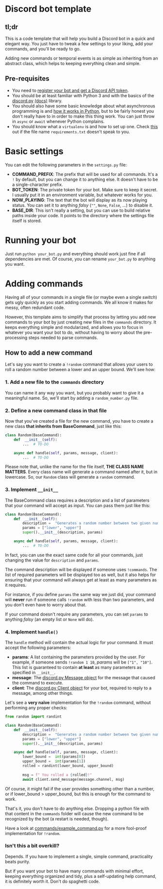 # Discord bot template
## tl;dr
This is a code template that will help you build a Discord bot in a quick and elegant way. You just have to tweak a few settings to your liking, add your commands, and you'll be ready to go.

Adding new commands or temporal events is as simple as inheriting from an abstract class, which helps to keeping everything clean and simple.
## Pre-requisites
- You need to [register your bot and get a Discord API token](https://discordapp.com/developers/applications/me).
- You should be at least familiar with Python 3 and with the basics of the [discord.py](https://github.com/Rapptz/discord.py) [(docs)](https://discordpy.readthedocs.io/en/latest/) library.
- You should also have some basic knowledge about what asynchronous programming is and [how it works in Python](https://snarky.ca/how-the-heck-does-async-await-work-in-python-3-5/), but to be fairly honest you don't really have to in order to make this thing work. You can just throw in `async` or `await` whenever Python complains.
- You should know what a `virtualenv` is and how to set up one. Check [this](http://docs.python-guide.org/en/latest/dev/virtualenvs/) out if the file name `requirements.txt` doesn't speak to you.


# Basic settings
You can edit the following parameters in the `settings.py` file:
- **COMMAND_PREFIX**: The prefix that will be used for all commands. It's a `!` by default, but you can change it to anything else. It doesn't have to be a single-character prefix.
- **BOT_TOKEN**: The private token for your bot. Make sure to keep it secret. I usually put it in an environment variable, but whatever works for you.
- **NOW_PLAYING**: The text that the bot will display as its now playing status. You can set it to anything *falsy* (`""`, `None`, `False`, ...) to disable it.
- **BASE_DIR**: This isn't really a setting, but you can use to build relative paths inside your code. It points to the directory where the settings file itself is stored.

# Running your bot
Just run `python your_bot.py` and everything should work just fine if all dependencies are met. Of course, you can rename `your_bot.py` to anything you want.

# Adding commands
Having all of your commands in a single file (or maybe even a single *switch*) gets ugly quickly as you start adding commands. We all know it makes for messy, often redundant code.

However, this template aims to simplify that process by letting you add new commands to your bot by just creating new files in the `commands` directory. It keeps everything simple and modularized, and allows you to focus in whatever you want your bot to do, without having to worry about the pre-processing steps needed to parse commands.
## How to add a new command
Let's say you want to create a `!random` command that allows your users to roll a random number between a lower and an upper bound. We'll see how:

### 1. Add a new file to the `commands` directory
You can name it any way you want, but you probably want to give it a meaningful name. So, we'll start by adding a `random_number.py` file.

### 2. Define a new command class in that file
Now that you've created a file for the new command, you have to create a new class **that inherits from BaseCommand**, just like this:
``` py
class Random(BaseCommand):
	def  __init__(self):
		...  # TO-DO

	async def handle(self, params, message, client):
		...  # TO-DO
```
Please note that, unlike the name for the file itself, **THE CLASS NAME MATTERS**. Every class name will generate a command named after it, but in lowercase. So, our `Random` class will generate a `random` command.

### 3. Implement `__init__`
The BaseCommand class requires a description and a list of parameters that your command will accept as input. You can pass them just like this:
``` py
class Random(BaseCommand):
	def  __init__(self):
		description =  "Generates a random number between two given numbers"
		params = ["lower", "upper"]
		super().__init__(description, params)

	async def handle(self, params, message, client):
		...  # TO-DO
```
In fact, you can use the exact same code for all your commands, just changing the value for `description` and `params`.

The command description will be displayed if someone uses `!commands`. The list of required parameters will be displayed too as well, but it also helps for ensuring that your command will always get at least as many parameters as it requires.

For instance, if you define `params` the same way we just did, your command will **never** run if someone calls `!random` with less than two parameters, and you don't even have to worry about that.

If your command doesn't require any parameters, you can set `params` to anything *falsy* (an empty list or `None` will do).

### 4. Implement `handle()`
The `handle` method will contain the actual logic for your command. It must accept the following parameters:
- **params**: A list containing the parameters provided by the user. For example, if someone sends `!random 1 10`, *params* will be `["1", "10"]`. This list is guaranteed to contain **at least** as many parameters as specified in `__init__`.
- **message**: The [discord.py Message object](https://discordpy.readthedocs.io/en/latest/api.html#message) for the message that caused the command to execute.
- **client**: The [discord.py Client object](https://discordpy.readthedocs.io/en/latest/api.html#client) for your bot, required to reply to a message, among other things.

Let's see a **very naïve** implementation for the `!random` command, without performing any proper checks:
``` py
from random import randint

class Random(BaseCommand):
	def  __init__(self):
		description =  "Generates a random number between two given numbers"
		params = ["lower", "upper"]
		super().__init__(description, params)

	async def handle(self, params, message, client):
		lower_bound =  int(params[0])
		upper_bound =  int(params[1])
		rolled = randint(lower_bound, upper_bound)
		
		msg = f" You rolled a {rolled}!"
		await client.send_message(message.channel, msg)
```

Of course, it might fail if the user provides something other than a number, or if lower_bound > upper_bound, but this is enough for the command to work.

That's it, you don't have to do anything else. Dropping a python file with that content in the `commands` folder will cause the new command to be recognized by the bot (a restart is needed, though).

Have a look at [commands/example_command.py](https://github.com/agubelu/discord-bot-template/blob/master/commands/example_command.py) for a more fool-proof implementation for `!random`.

### Isn't this a bit overkill?
Depends. If you have to implement a single, simple command, practicality beats purity. 

But if you want your bot to have many commands with minimal effort, keeping everything organized and tidy, plus a self-updating help command, it is definitely worth it. Don't do spaghetti code.